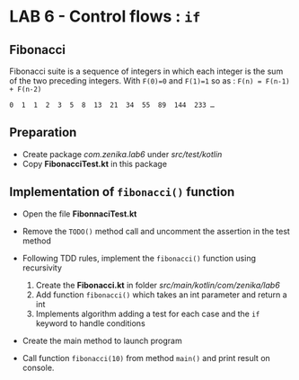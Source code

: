 <div class="pb"></div>

# LAB 6 - Control flows : `if`

## Fibonacci

Fibonacci suite is a sequence of integers in which each integer is the sum of the two preceding integers. 
With `F(0)=0` and `F(1)=1` so as : `F(n) = F(n-1) + F(n-2)`

`0  1  1  2  3  5  8  13  21  34  55  89  144  233 …`

## Preparation

 - Create package *com.zenika.lab6* under *src/test/kotlin*
 - Copy **FibonacciTest.kt** in this package

## Implementation of `fibonacci()` function
 
- Open the file **FibonnaciTest.kt**
- Remove the `TODO()` method call and uncomment the assertion in the test method
- Following TDD rules, implement the `fibonacci()` function using recursivity
    1. Create the **Fibonacci.kt** in folder *src/main/kotlin/com/zenika/lab6*  
    2. Add function `fibonacci()` which takes an int parameter and return a int
    3. Implements algorithm adding a test for each case and the `if` keyword to handle conditions

- Create the main method to launch program 
- Call function `fibonacci(10)` from method `main()` and print result on console.

